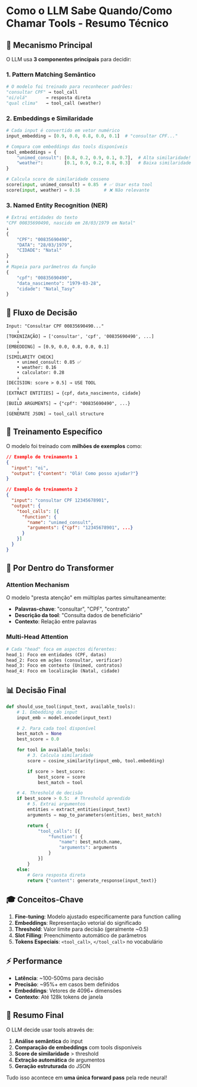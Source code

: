 # Como o LLM Sabe Quando/Como Chamar Tools - Resumo Técnico

## 🧠 Mecanismo Principal

O LLM usa **3 componentes principais** para decidir:

### 1. **Pattern Matching Semântico**
```python
# O modelo foi treinado para reconhecer padrões:
"consultar CPF" → tool_call
"oi/olá"       → resposta direta
"qual clima"   → tool_call (weather)
```

### 2. **Embeddings e Similaridade**
```python
# Cada input é convertido em vetor numérico
input_embedding = [0.9, 0.0, 0.8, 0.0, 0.1]  # "consultar CPF..."

# Compara com embeddings das tools disponíveis
tool_embeddings = {
    "unimed_consult": [0.8, 0.2, 0.9, 0.1, 0.7],  # Alta similaridade!
    "weather":        [0.1, 0.9, 0.2, 0.8, 0.3]   # Baixa similaridade
}

# Calcula score de similaridade cosseno
score(input, unimed_consult) = 0.85  # ✅ Usar esta tool
score(input, weather) = 0.16         # ❌ Não relevante
```

### 3. **Named Entity Recognition (NER)**
```python
# Extrai entidades do texto
"CPF 00835690490, nascido em 28/03/1979 em Natal"
↓
{
    "CPF": "00835690490",
    "DATA": "28/03/1979",
    "CIDADE": "Natal"
}
↓
# Mapeia para parâmetros da função
{
    "cpf": "00835690490",
    "data_nascimento": "1979-03-28",
    "cidade": "Natal_Tasy"
}
```

## 🔄 Fluxo de Decisão

```
Input: "Consultar CPF 00835690490..."
    ↓
[TOKENIZAÇÃO] → ['consultar', 'cpf', '00835690490', ...]
    ↓
[EMBEDDING] → [0.9, 0.0, 0.8, 0.0, 0.1]
    ↓
[SIMILARITY CHECK]
    • unimed_consult: 0.85 ✅
    • weather: 0.16
    • calculator: 0.28
    ↓
[DECISION: score > 0.5] → USE TOOL
    ↓
[EXTRACT ENTITIES] → {cpf, data_nascimento, cidade}
    ↓
[BUILD ARGUMENTS] → {"cpf": "00835690490", ...}
    ↓
[GENERATE JSON] → tool_call structure
```

## 🎯 Treinamento Específico

O modelo foi treinado com **milhões de exemplos** como:

```json
// Exemplo de treinamento 1
{
  "input": "oi",
  "output": {"content": "Olá! Como posso ajudar?"}
}

// Exemplo de treinamento 2
{
  "input": "consultar CPF 12345678901",
  "output": {
    "tool_calls": [{
      "function": {
        "name": "unimed_consult",
        "arguments": {"cpf": "12345678901", ...}
      }
    }]
  }
}
```

## 🔬 Por Dentro do Transformer

### Attention Mechanism
O modelo "presta atenção" em múltiplas partes simultaneamente:
- **Palavras-chave**: "consultar", "CPF", "contrato"
- **Descrição da tool**: "Consulta dados de beneficiário"
- **Contexto**: Relação entre palavras

### Multi-Head Attention
```python
# Cada "head" foca em aspectos diferentes:
head_1: Foco em entidades (CPF, datas)
head_2: Foco em ações (consultar, verificar)
head_3: Foco em contexto (Unimed, contratos)
head_4: Foco em localização (Natal, cidade)
```

## 📊 Decisão Final

```python
def should_use_tool(input_text, available_tools):
    # 1. Embedding do input
    input_emb = model.encode(input_text)

    # 2. Para cada tool disponível
    best_match = None
    best_score = 0.0

    for tool in available_tools:
        # 3. Calcula similaridade
        score = cosine_similarity(input_emb, tool.embedding)

        if score > best_score:
            best_score = score
            best_match = tool

    # 4. Threshold de decisão
    if best_score > 0.5:  # Threshold aprendido
        # 5. Extrai argumentos
        entities = extract_entities(input_text)
        arguments = map_to_parameters(entities, best_match)

        return {
            "tool_calls": [{
                "function": {
                    "name": best_match.name,
                    "arguments": arguments
                }
            }]
        }
    else:
        # Gera resposta direta
        return {"content": generate_response(input_text)}
```

## 🎓 Conceitos-Chave

1. **Fine-tuning**: Modelo ajustado especificamente para function calling
2. **Embeddings**: Representação vetorial do significado
3. **Threshold**: Valor limite para decisão (geralmente ~0.5)
4. **Slot Filling**: Preenchimento automático de parâmetros
5. **Tokens Especiais**: `<tool_call>`, `</tool_call>` no vocabulário

## ⚡ Performance

- **Latência**: ~100-500ms para decisão
- **Precisão**: ~95%+ em casos bem definidos
- **Embeddings**: Vetores de 4096+ dimensões
- **Contexto**: Até 128k tokens de janela

## 🔑 Resumo Final

O LLM decide usar tools através de:
1. **Análise semântica** do input
2. **Comparação de embeddings** com tools disponíveis
3. **Score de similaridade** > threshold
4. **Extração automática** de argumentos
5. **Geração estruturada** do JSON

Tudo isso acontece em **uma única forward pass** pela rede neural!